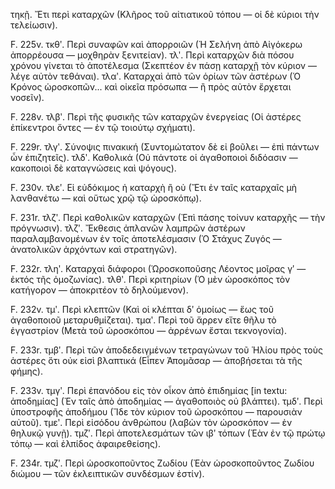 τηκῇ. Ἔτι περὶ καταρχῶν (Κλῆρος τοῦ αἰτιατικοῦ τόπου — οἱ δὲ κύριοι τὴν τελείωσιν).

F. 225v. τκθʹ. Περὶ συναφῶν καὶ ἀπορροιῶν (Ἡ Σελήνη ἀπὸ Αἰγόκερω ἀπορρέουσα — μοχθηρὰν ξενιτείαν).
τλʹ. Περὶ καταρχῶν διὰ πόσου χρόνου γίνεται τὸ ἀποτέλεσμα (Σκεπτέον ἐν πάσῃ καταρχῇ τὸν κύριον — λέγε αὐτὸν τεθάναι).
τλαʹ. Καταρχαὶ ἀπὸ τῶν ὁρίων τῶν ἀστέρων (Ὁ Κρόνος ὡροσκοπῶν... καὶ οἰκεῖα πρόσωπα — ἢ πρὸς αὐτὸν ἔρχεται νοσεῖν).

F. 228v. τλβʹ. Περὶ τῆς φυσικῆς τῶν καταρχῶν ἐνεργείας (Οἱ ἀστέρες ἐπίκεντροι ὄντες — ἐν τῷ τοιούτῳ σχήματι).

F. 229r. τλγʹ. Σύνοψις πινακική (Συντομώτατον δὲ εἰ βοῦλει — ἐπὶ πάντων ὧν ἐπιζητεῖς).
τλδʹ. Καθολικά (Οὐ πάντοτε οἱ ἀγαθοποιοὶ διδόασιν — κακοποιοὶ δὲ καταγνώσεις καὶ ψόγους).

F. 230v. τλεʹ. Εἰ εὐδόκιμος ἡ καταρχὴ ἢ οὐ (Ἔτι ἐν ταῖς καταρχαῖς μὴ λανθανέτω — καὶ οὕτως χρῷ τῷ ὡροσκόπῳ).

F. 231r. τλζʹ. Περὶ καθολικῶν καταρχῶν (Ἐπὶ πάσης τοίνυν καταρχῆς — τὴν πρόγνωσιν).
τλζʹ. Ἔκθεσις ἀπλανῶν λαμπρῶν ἀστέρων παραλαμβανομένων ἐν τοῖς ἀποτελέσμασιν (Ὁ Στάχυς Ζυγός — ἀνατολικῶν ἀρχόντων καὶ στρατηγῶν).

F. 232r. τληʹ. Καταρχαὶ διάφοροι (Ὡροσκοποῦσης Λέοντος μοῖρας γʹ — ἐκτός τῆς ὁμοζωνίας).
τλθʹ. Περὶ κριτηρίων (Ὁ μὲν ὡροσκόπος τὸν κατήγορον — ἀποκριτέον τὸ δηλούμενον).

F. 232v. τμʹ. Περὶ κλεπτῶν (Καὶ οἱ κλέπται δʹ ὁμοίως — ἕως τοῦ ἀγαθοποιοῦ μεταρυθμίζεται).
τμαʹ. Περὶ τοῦ ἄρρεν εἴτε θῆλυ τὸ ἐγγαστρίον (Μετὰ τοῦ ὡροσκόπου — ἀρρένων ἔσται τεκνογονία).

F. 233r. τμβʹ. Περὶ τῶν ἀποδεδειγμένων τετραγώνων τοῦ Ἡλίου πρὸς τοὺς ἀστέρες ὅτι οὐκ εἰσὶ βλαπτικά (Εἶπεν Ἀπομᾶσαρ — ἀποβήσεται τὰ τῆς φήμης).

F. 233v. τμγʹ. Περὶ ἐπανόδου εἰς τὸν οἶκον ἀπὸ ἐπιδημίας [in textu: ἀποδημίας] (Ἐν ταῖς ἀπὸ ἀποδημίας — ἀγαθοποιὸς οὐ βλάπτει).
τμδʹ. Περὶ ὑποστροφῆς ἀποδήμου (Ἴδε τὸν κύριον τοῦ ὡροσκόπου — παρουσιὰν αὐτοῦ).
τμεʹ. Περὶ εἰσόδου ἀνθρώπου (λαβὼν τὸν ὡροσκόπον — ἐν θηλυκῷ γυνῇ).
τμζʹ. Περὶ ἀποτελεσμάτων τῶν ιβʹ τόπων (Ἐὰν ἐν τῷ πρώτῳ τόπῳ — καὶ ἐλπίδος ἀφαιρεθείσης).

F. 234r. τμζʹ. Περὶ ὡροσκοποῦντος Ζωδίου (Ἐὰν ὡροσκοποῦντος Ζωδίου διώμου — τῶν ἐκλειπτικῶν συνδέσμων ἐστίν).